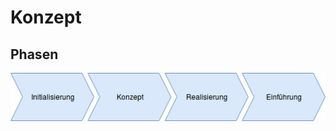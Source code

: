 # Konzept

## Phasen

![Phasen](https://raw.githubusercontent.com/srothPuzzle/FeedbackTool/img/phasen.jpg)
